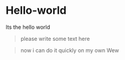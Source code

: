# Hello-world
Its the hello world

>please write some text here

>now i can do it quickly on my own Wew
